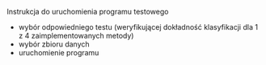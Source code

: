 Instrukcja do uruchomienia programu testowego

- wybór odpowiedniego testu (weryfikującej dokładność klasyfikacji dla 1 z 4 zaimplementowanych metody)
- wybór zbioru danych
- uruchomienie programu